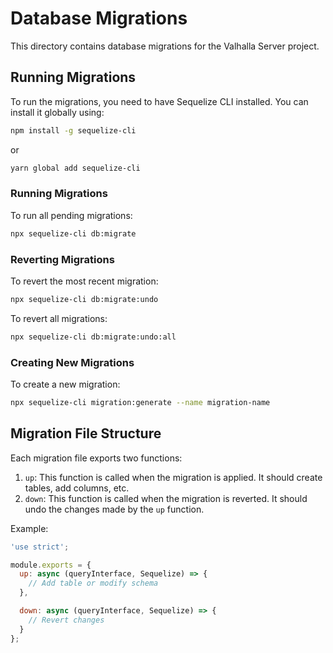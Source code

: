 # Database Migrations

This directory contains database migrations for the Valhalla Server project.

## Running Migrations

To run the migrations, you need to have Sequelize CLI installed. You can install it globally using:

```bash
npm install -g sequelize-cli
```

or

```bash
yarn global add sequelize-cli
```

### Running Migrations

To run all pending migrations:

```bash
npx sequelize-cli db:migrate
```

### Reverting Migrations

To revert the most recent migration:

```bash
npx sequelize-cli db:migrate:undo
```

To revert all migrations:

```bash
npx sequelize-cli db:migrate:undo:all
```

### Creating New Migrations

To create a new migration:

```bash
npx sequelize-cli migration:generate --name migration-name
```

## Migration File Structure

Each migration file exports two functions:

1. `up`: This function is called when the migration is applied. It should create tables, add columns, etc.
2. `down`: This function is called when the migration is reverted. It should undo the changes made by the `up` function.

Example:

```javascript
'use strict';

module.exports = {
  up: async (queryInterface, Sequelize) => {
    // Add table or modify schema
  },

  down: async (queryInterface, Sequelize) => {
    // Revert changes
  }
};
```